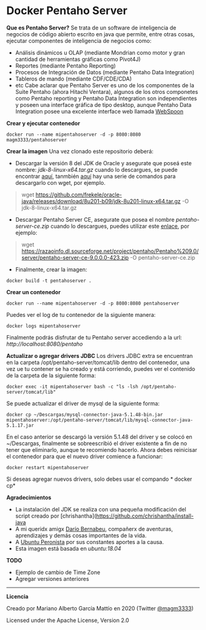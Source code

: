 # Docker Pentaho Server

**Que es Pentaho Server?**
Se trata de un software de inteligencia de negocios de código abierto escrito en java que permite, entre otras cosas, ejecutar componentes de inteligencia de negocios como:
- Análisis dinámicos u OLAP (mediante Mondrian como motor y gran cantidad de herramientas gráficas como Pivot4J)
- Reportes (mediante Pentaho Reporting)
- Procesos de Integración de Datos (mediante Pentaho Data Integration)
- Tableros de mando (mediante CDF/CDE/CDA)
- etc
Cabe aclarar que Pentaho Server es uno de los componentes de la Suite Pentaho (ahora Hitachi Ventara), algunos de los otros componetes como Pentaho reporting y Pentaho Data Integration son independientes y poseen una interface gráfica de tipo desktop, aunque Pentaho Data Integration posee una excelente interface web llamada [WebSpoon](https://github.com/HiromuHota/webspoon-docker)  

**Crear y ejecutar contenedor**
```
docker run --name mipentahoserver -d -p 8080:8080 magm3333/pentahoserver
```

**Crear la imagen**
Una vez clonado este repositorio deberá:
- Descargar la versión 8 del JDK de Oracle y asegurate que poseá este nombre: *jdk-8-linux-x64.tar.gz* cuando lo descargues, se puede encontrar [aquí](https://www.oracle.com/java/technologies/javase/javase8u211-later-archive-downloads.html), tanmbién [aquí](https://gist.github.com/hgomez/9650687) hay una serie de comandos para descargarlo con wget, por ejemplo.
> wget https://github.com/frekele/oracle-java/releases/download/8u201-b09/jdk-8u201-linux-x64.tar.gz -O jdk-8-linux-x64.tar.gz 
- Descargar Pentaho Server CE, asegurate que posea el nombre *pentaho-server-ce.zip* cuando lo descargues, puedes utilizar este [enlace](https://razaoinfo.dl.sourceforge.net/project/pentaho/Pentaho%209.0/server/pentaho-server-ce-9.0.0.0-423.zip), por ejemplo: 
> wget https://razaoinfo.dl.sourceforge.net/project/pentaho/Pentaho%209.0/server/pentaho-server-ce-9.0.0.0-423.zip -O pentaho-server-ce.zip
- Finalmente, crear la imagen:

```
docker build -t pentahoserver .
```

**Crear un contenedor**
```
docker run --name mipentahoserver -d -p 8080:8080 pentahoserver
```
Puedes ver el log de tu contenedor de la siguiente manera:
```
docker logs mipentahoserver
```
Finalmente podrás disfrutar de tu Pentaho server accediendo a la url: *http://localhost:8080/pentaho* 

**Actualizar o agregar drivers JDBC**
Los drivers JDBC extra se encuentran en la carpeta /opt/pentaho-server/tomcat/lib dentro del contenedor, una vez ue tu contener se ha creado y está corriendo, puedes ver el contenido de la carpeta de la siguiente forma:
```
docker exec -it mipentahoserver bash -c "ls -lsh /opt/pentaho-server/tomcat/lib"
```
Se puede actualizar el driver de mysql de la siguiente forma:
```
docker cp ~/Descargas/mysql-connector-java-5.1.48-bin.jar  mipentahoserver:/opt/pentaho-server/tomcat/lib/mysql-connector-java-5.1.17.jar
```
En el caso anterior se descargó la versión 5.1.48 del driver y se colocó en ~/Descargas, finalmente se sobreescribió el driver existente a fin de no tener que eliminarlo, aunque te recomiendo hacerlo. 
Ahora debes reinicisar el contenedor para que el nuevo driver comience a funcionar:
```
docker restart mipentahoserver
```
Si deseas agregar nuevos drivers, solo debes usar el compando * docker cp*


**Agradecimientos**
- La instalación del JDK se realiza con una pequeña modificación del script creado por [chrishantha](https://github.com/chrishantha/install-java
- A mi queridx amigx [Darío Bernabeu](http://troyanx.com/Hefesto/bernabeu_dario.html), compañerx de aventuras, aprendizajes y demás cosas importantes de la vida.
- A [Ubuntu Peronista](https://ubuntuperonista.blogspot.com/) por sus constantes aportes a la causa.
- Esta imagen está basada en *ubuntu:18.04*


**TODO**
- Ejemplo de cambio de Time Zone
- Agregar versiones anteriores

***

**Licencia**

Creado por Mariano Alberto García Mattío en 2020 (Twitter [@magm3333](https://twitter.com/magm3333))

Licensed under the Apache License, Version 2.0
